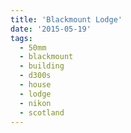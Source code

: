 ```yaml
---
title: 'Blackmount Lodge'
date: '2015-05-19'
tags:
  - 50mm
  - blackmount
  - building
  - d300s
  - house
  - lodge
  - nikon
  - scotland
---
```

